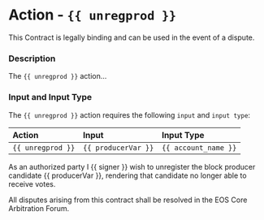 # Action - `{{ unregprod }}`

This Contract is legally binding and can be used in the event of a dispute.

### Description

The `{{ unregprod }}` action... 

### Input and Input Type

The `{{ unregprod }}` action requires the following `input` and `input type`:

| Action | Input | Input Type |
|:--|:--|:--|
| `{{ unregprod }}` | `{{ producerVar }}` | `{{ account_name }}` |

As an authorized party I {{ signer }} wish to unregister the block producer candidate {{ producerVar }}, rendering that candidate no longer able to receive votes.

All disputes arising from this contract shall be resolved in the EOS Core Arbitration Forum. 
